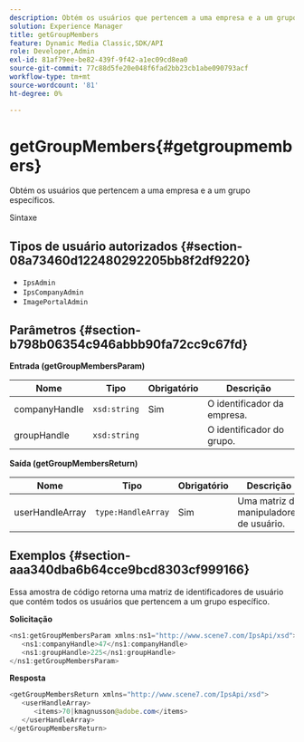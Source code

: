 ```yaml
---
description: Obtém os usuários que pertencem a uma empresa e a um grupo específicos.
solution: Experience Manager
title: getGroupMembers
feature: Dynamic Media Classic,SDK/API
role: Developer,Admin
exl-id: 81af79ee-be82-439f-9f42-a1ec09cd8ea0
source-git-commit: 77c88d5fe20e048f6fad2bb23cb1abe090793acf
workflow-type: tm+mt
source-wordcount: '81'
ht-degree: 0%

---
```


# getGroupMembers{#getgroupmembers}

Obtém os usuários que pertencem a uma empresa e a um grupo específicos.

Sintaxe

## Tipos de usuário autorizados {#section-08a73460d122480292205bb8f2df9220}

* `IpsAdmin`
* `IpsCompanyAdmin`
* `ImagePortalAdmin`

## Parâmetros {#section-b798b06354c946abbb90fa72cc9c67fd}

**Entrada (getGroupMembersParam)**

| Nome | Tipo | Obrigatório | Descrição |
|---|---|---|---|
| companyHandle | `xsd:string` | Sim | O identificador da empresa. |
| groupHandle | `xsd:string` |  | O identificador do grupo. |

**Saída (getGroupMembersReturn)**

| Nome | Tipo | Obrigatório | Descrição |
|---|---|---|---|
| userHandleArray | `type:HandleArray` | Sim | Uma matriz de manipuladores de usuário. |

## Exemplos {#section-aaa340dba6b64cce9bcd8303cf999166}

Essa amostra de código retorna uma matriz de identificadores de usuário que contém todos os usuários que pertencem a um grupo específico.

**Solicitação**

```java
<ns1:getGroupMembersParam xmlns:ns1="http://www.scene7.com/IpsApi/xsd">
   <ns1:companyHandle>47</ns1:companyHandle>
   <ns1:groupHandle>225</ns1:groupHandle>
</ns1:getGroupMembersParam>
```

**Resposta**

```java
<getGroupMembersReturn xmlns="http://www.scene7.com/IpsApi/xsd">
   <userHandleArray>
      <items>70|kmagnusson@adobe.com</items>
   </userHandleArray>
</getGroupMembersReturn>
```
